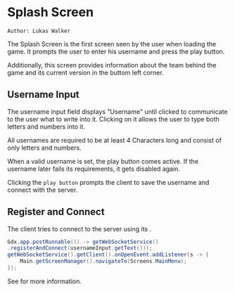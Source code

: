 # Splash Screen

`Author: Lukas Walker`

The Splash Screen is the first screen seen by the user when loading the game. It prompts the user to
enter his username and press the play button.

Additionally, this screen provides information about the team behind the game and its current version in the buttom
left corner.

## Username Input

The username input field displays "Username" until clicked to communicate to the user what to write into it.
Clicking on it allows the user to type both letters and numbers into it.

All usernames are required to be at least 4 Characters long and consist of only letters and numbers.

When a valid username is set, the play button comes active. If the username later fails its requirements, it gets
disabled again.

Clicking the `play button` prompts the client to save the username and connect with the server.

## Register and Connect

The client tries to connect to the server using its [](Networking.md#websocket-service).

````Java
Gdx.app.postRunnable(() -> getWebSocketService()
.registerAndConnect(usernameInput.getText()));
getWebSocketService().getClient().onOpenEvent.addListener(s -> {
    Main.getScreenManager().navigateTo(Screens.MainMenu);
});
````

See [](Networking.md#auth) for more information.